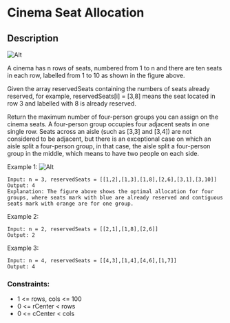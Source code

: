 # Cinema Seat Allocation

## Description

![Alt](https://assets.leetcode.com/uploads/2020/02/14/cinema_seats_1.png)

A cinema has n rows of seats, numbered from 1 to n and there are ten seats in each row, labelled from 1 to 10 as shown in the figure above.

Given the array reservedSeats containing the numbers of seats already reserved, for example, reservedSeats[i] = [3,8] means the seat located in row 3 and labelled with 8 is already reserved.

Return the maximum number of four-person groups you can assign on the cinema seats. A four-person group occupies four adjacent seats in one single row. Seats across an aisle (such as [3,3] and [3,4]) are not considered to be adjacent, but there is an exceptional case on which an aisle split a four-person group, in that case, the aisle split a four-person group in the middle, which means to have two people on each side.

 
Example 1:
![Alt](https://assets.leetcode.com/uploads/2020/02/14/cinema_seats_3.png)

```
Input: n = 3, reservedSeats = [[1,2],[1,3],[1,8],[2,6],[3,1],[3,10]]
Output: 4
Explanation: The figure above shows the optimal allocation for four groups, where seats mark with blue are already reserved and contiguous seats mark with orange are for one group.
```

Example 2:

```
Input: n = 2, reservedSeats = [[2,1],[1,8],[2,6]]
Output: 2
```

Example 3:
```
Input: n = 4, reservedSeats = [[4,3],[1,4],[4,6],[1,7]]
Output: 4
```

### Constraints:

- 1 <= rows, cols <= 100
- 0 <= rCenter < rows
- 0 <= cCenter < cols